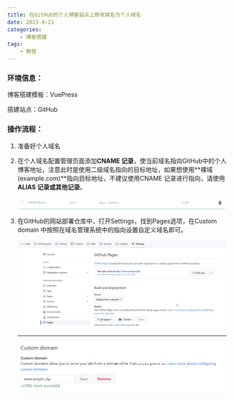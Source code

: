 ```yaml
---
title: 在GitHub的个人博客站点上修改域名为个人域名
date: 2023-9-21 
categories:
	- 博客搭建
tags:
	- 教程
---
```


### 环境信息：

博客搭建模板：VuePress

搭建站点：GitHub

### 操作流程：

1. 准备好个人域名
2. 在个人域名配置管理页面添加**CNAME 记录**，使当前域名指向GitHub中的个人博客地址，注意此时是使用二级域名指向的目标地址，如果想使用**裸域(example.com)**指向目标地址，不建议使用CNAME 记录进行指向，请使用 **ALIAS 记录或其他记录**。
   
    ![Untitled](/assets/images/在GitHub的个人博客站点上修改域名为个人域名/Untitled.png)
    
3. 在GitHub的网站部署仓库中，打开Settings，找到Pages选项，在Custom domain 中按照在域名管理系统中的指向设置自定义域名即可。
   
    ![Untitled](/assets/images/在GitHub的个人博客站点上修改域名为个人域名/Untitled%201.png)
    
    ---
    
    ![Untitled](/assets/images/在GitHub的个人博客站点上修改域名为个人域名/Untitled%202.png)